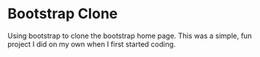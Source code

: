 # Bootstrap Clone

Using bootstrap to clone the bootstrap home page. This was a simple, fun project I did on my own when I first started coding.

